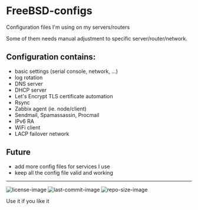 # FreeBSD-configs
Configuration files I'm using on my servers/routers

Some of them needs manual adjustment to specific server/router/network.


Configuration contains:
---
- basic settings (serial console, network, ...)
- log rotation
- DNS server
- DHCP server
- Let's Encrypt TLS certificate automation
- Rsync
- Zabbix agent (ie. node/client)
- Sendmail, Spamassassin, Procmail
- IPv6 RA
- WiFi client
- LACP failover network


Future
---
 - add more config files for services I use
 - keep all the config file valid and working


---

![license-image](https://img.shields.io/github/license/remetremet/FreeBSD-configs?style=plastic)
![last-commit-image](https://img.shields.io/github/last-commit/remetremet/FreeBSD-configs?style=plastic)
![repo-size-image](https://img.shields.io/github/repo-size/remetremet/FreeBSD-configs?style=plastic)

Use it if you like it
